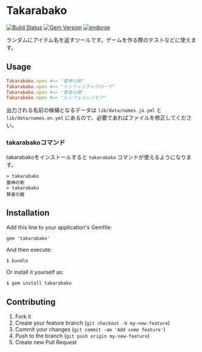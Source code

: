# Takarabako

[![Build Status](https://travis-ci.org/willnet/takarabako.png)](https://travis-ci.org/willnet/takarabako)
[![Gem Version](https://badge.fury.io/rb/takarabako.png)](http://badge.fury.io/rb/takarabako)
[![endorse](https://api.coderwall.com/willnet/endorsecount.png)](https://coderwall.com/willnet)

ランダムにアイテム名を返すツールです。ゲームを作る際のテストなどに使えます。

## Usage

```ruby
Takarabako.open #=> "雷神の剣"
Takarabako.open #=> "インフィニティグローブ"
Takarabako.open #=> "賢者の鎧"
Takarabako.open #=> "ルシフェルレイピア"
```

出力される名前の候補となるデータは `lib/data/names.ja.yml` と `lib/data/names.en.yml` にあるので、必要であればファイルを修正してください。

### takarabakoコマンド

takarabakoをインストールすると
```takarabako``` コマンドが使えるようになります。

```
> takarabako
雷神の剣
> takarabako
賢者の鎧
```

## Installation

Add this line to your application's Gemfile:

    gem 'takarabako'

And then execute:

    $ bundle

Or install it yourself as:

    $ gem install takarabako

## Contributing

1. Fork it
2. Create your feature branch (`git checkout -b my-new-feature`)
3. Commit your changes (`git commit -am 'Add some feature'`)
4. Push to the branch (`git push origin my-new-feature`)
5. Create new Pull Request

